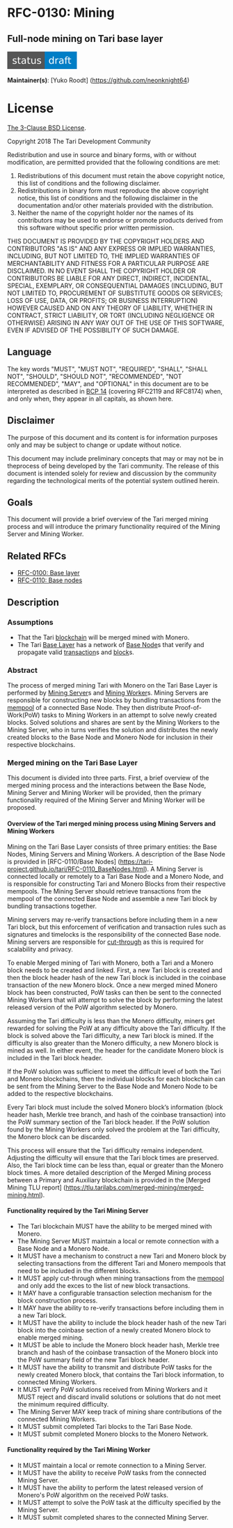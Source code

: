 # RFC-0130: Mining

## Full-node mining on Tari base layer

![status: draft](theme/images/status-draft.svg)

**Maintainer(s)**: [Yuko Roodt] (https://github.com/neonknight64)

# License

[ The 3-Clause BSD License](https://opensource.org/licenses/BSD-3-Clause).

Copyright 2018 The Tari Development Community

Redistribution and use in source and binary forms, with or without modification, are permitted provided that the
following conditions are met:

1. Redistributions of this document must retain the above copyright notice, this list of conditions and the following
   disclaimer.
2. Redistributions in binary form must reproduce the above copyright notice, this list of conditions and the following
   disclaimer in the documentation and/or other materials provided with the distribution.
3. Neither the name of the copyright holder nor the names of its contributors may be used to endorse or promote products
   derived from this software without specific prior written permission.

THIS DOCUMENT IS PROVIDED BY THE COPYRIGHT HOLDERS AND CONTRIBUTORS "AS IS" AND ANY EXPRESS OR IMPLIED WARRANTIES,
INCLUDING, BUT NOT LIMITED TO, THE IMPLIED WARRANTIES OF MERCHANTABILITY AND FITNESS FOR A PARTICULAR PURPOSE ARE
DISCLAIMED. IN NO EVENT SHALL THE COPYRIGHT HOLDER OR CONTRIBUTORS BE LIABLE FOR ANY DIRECT, INDIRECT, INCIDENTAL,
SPECIAL, EXEMPLARY, OR CONSEQUENTIAL DAMAGES (INCLUDING, BUT NOT LIMITED TO, PROCUREMENT OF SUBSTITUTE GOODS OR
SERVICES; LOSS OF USE, DATA, OR PROFITS; OR BUSINESS INTERRUPTION) HOWEVER CAUSED AND ON ANY THEORY OF LIABILITY,
WHETHER IN CONTRACT, STRICT LIABILITY, OR TORT (INCLUDING NEGLIGENCE OR OTHERWISE) ARISING IN ANY WAY OUT OF THE USE OF
THIS SOFTWARE, EVEN IF ADVISED OF THE POSSIBILITY OF SUCH DAMAGE.

## Language

The key words "MUST", "MUST NOT", "REQUIRED", "SHALL", "SHALL NOT", "SHOULD", "SHOULD NOT", "RECOMMENDED", 
"NOT RECOMMENDED", "MAY", and "OPTIONAL" in this document are to be interpreted as described in 
[BCP 14](https://tools.ietf.org/html/bcp14) (covering RFC2119 and RFC8174) when, and only when, they appear in all 
capitals, as shown here.

## Disclaimer

The purpose of this document and its content is for information purposes only and may be subject to change or update
without notice.

This document may include preliminary concepts that may or may not be in theprocess of being developed by the Tari
community. The release of this document is intended solely for review and discussion by the community regarding the
technological merits of the potential system outlined herein.

## Goals

This document will provide a brief overview of the Tari merged mining process and will introduce the primary 
functionality required of the Mining Server and Mining Worker.

## Related RFCs

* [RFC-0100: Base layer](RFC-0100_BaseLayer.md)
* [RFC-0110: Base nodes](RFC-0110_BaseNodes.md)

## Description

### Assumptions
- That the Tari [blockchain] will be merged mined with Monero.
- The Tari [Base Layer] has a network of [Base Node]s that verify and propagate valid [transaction]s and [block]s. 

### Abstract

The process of merged mining Tari with Monero on the Tari Base Layer is performed by [Mining Server]s and [Mining 
Worker]s. Mining Servers are responsible for constructing new blocks by bundling transactions from the [mempool] 
of a connected Base Node. They then distribute Proof-of-Work(PoW) tasks to Mining Workers in an attempt to solve 
newly created blocks. Solved solutions and shares are sent by the Mining Workers to the Mining Server, who in turns 
verifies the solution and distributes the newly created blocks to the Base Node and Monero Node for inclusion in 
their respective blockchains.

### Merged mining on the Tari Base Layer

This document is divided into three parts. First, a brief overview of the merged mining process and the interactions 
between the Base Node, Mining Server and Mining Worker will be provided, then the primary functionality required 
of the Mining Server and Mining Worker will be proposed.

####  Overview of the Tari merged mining process using Mining Servers and Mining Workers

Mining on the Tari Base Layer consists of three primary entities: the Base Nodes, Mining Servers and Mining Workers. 
A description of the Base Node is provided in [RFC-0110/Base Nodes] (https://tari-project.github.io/tari/RFC-0110_BaseNodes.html).
A Mining Server is connected locally or remotely to a Tari Base Node and a Monero Node, and is responsible for 
constructing Tari and Monero Blocks from their respective mempools. The Mining Server should retrieve transactions 
from the mempool of the connected Base Node and assemble a new Tari block by bundling transactions together.

Mining servers may re-verify transactions before including them in a new Tari block, but this enforcement of 
verification and transaction rules such as signatures and timelocks is the responsibility of the connected Base node. Mining servers are responsible for [cut-through] as this is required for scalability and privacy.

To enable Merged mining of Tari with Monero, both a Tari and a Monero block needs to be created and linked. First, 
a new Tari block is created and then the block header hash of the new Tari block is included in the coinbase 
transaction of the new Monero block. Once a new merged mined Monero block has been constructed, PoW tasks can then 
be sent to the connected Mining Workers that will attempt to solve the block by performing the latest released 
version of the PoW algorithm selected by Monero.

Assuming the Tari difficulty is less than the Monero difficulty, miners get rewarded for solving the PoW at any 
difficulty above the Tari difficulty. If the block is solved above the Tari difficulty, a new Tari block is mined. 
If the difficulty is also greater than the Monero difficulty, a new Monero block is mined as well. In either event, 
the header for the candidate Monero block is included in the Tari block header.

If the PoW solution was sufficient to meet the difficult level of both the Tari and Monero blockchains, then the 
individual blocks for each blockchain can be sent from the Mining Server to the Base Node and Monero Node to be 
added to the respective blockchains.  

Every Tari block must include the solved Monero block’s information (block header hash, Merkle tree branch, and 
hash of the coinbase transaction) into the PoW summary section of the Tari block header. 
If the PoW solution found by the Mining Workers only solved the problem at the Tari difficulty, the Monero block can be discarded. 

This process will ensure that the Tari difficulty remains independent. Adjusting the difficulty will ensure that 
the Tari block times are preserved. Also, the Tari block time can be less than, equal 
or greater than the Monero block times. A more detailed description of the Merged Mining process between a Primary 
and Auxiliary blockchain is provided in the [Merged Mining TLU report] (https://tlu.tarilabs.com/merged-mining/merged-mining.html).

#### Functionality required by the Tari Mining Server

- The Tari blockchain MUST have the ability to be merged mined with Monero. 
- The Mining Server MUST maintain a local or remote connection with a Base Node and a Monero Node.
- It MUST have a mechanism to construct a new Tari and Monero block by selecting transactions from the different 
  Tari and Monero mempools that need to be included in the different blocks.
- It MUST apply cut-through when mining transactions from the [mempool] and only add the exces to the list of new block transactions. 
- It MAY have a configurable transaction selection mechanism for the block construction process. 
- It MAY have the ability to re-verify transactions before including them in a new Tari block.
- It MUST have the ability to include the block header hash of the new Tari block into the coinbase section of a 
  newly created Monero block to enable merged mining.
- It MUST be able to include the Monero block header hash, Merkle tree branch and hash of the coinbase transaction 
  of the Monero block into the PoW summary field of the new Tari block header. 
- It MUST have the ability to transmit and distribute PoW tasks for the newly created Monero block, that contains 
  the Tari block information, to connected Mining Workers.
- It MUST verify PoW solutions received from Mining Workers and it MUST reject and discard invalid solutions or 
  solutions that do not meet the minimum required difficulty.
- The Mining Server MAY keep track of mining share contributions of the connected Mining Workers. 
- It MUST submit completed Tari blocks to the Tari Base Node.
- It MUST submit completed Monero blocks to the Monero Network.  

#### Functionality required by the Tari Mining Worker

- It MUST maintain a local or remote connection to a Mining Server.
- It MUST have the ability to receive PoW tasks from the connected Mining Server. 
- It MUST have the ability to perform the latest released version of Monero's PoW algorithm on the received PoW tasks.
- It MUST attempt to solve the PoW task at the difficulty specified by the Mining Server. 
- It MUST submit completed shares to the connected Mining Server. 


[blockchain]: Glossary.md#blockchain
[Base Layer]: Glossary.md#base-layer
[base node]: Glossary.md#base-node
[transaction]: Glossary.md#transaction
[mining server]: Glossary.md#mining-server
[mining worker]: Glossary.md#mining-worker
[block]: Glossary.md#block
[mempool]: Glossary.md#mempool

[cut-through]: RFC-0110_BaseNodes.md#Pruning-and-cut-through
